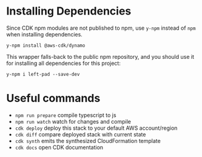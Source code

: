 # Installing Dependencies

Since CDK npm modules are not published to npm, use `y-npm` instead of `npm`
when installing dependencies.

    y-npm install @aws-cdk/dynamo

This wrapper falls-back to the public npm repository, and
you should use it for installing all dependencies for this project:

    y-npm i left-pad --save-dev

# Useful commands

 * `npm run prepare` compile typescript to js
 * `npm run watch`   watch for changes and compile
 * `cdk deploy`      deploy this stack to your default AWS account/region
 * `cdk diff`        compare deployed stack with current state
 * `cdk synth`       emits the synthesized CloudFormation template
 * `cdk docs`        open CDK documentation

